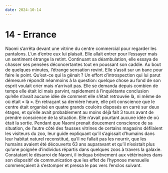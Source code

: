 ```yaml
---
date: 2024-10-14
---
```


# 14 - Errance

Naomi s’arrêta devant une vitrine du centre commercial pour regarder les
pantalons. L’un d’entre eux lui plaisait. Elle allait entrer pour l’essayer
mais un sentiment étrange la retint. Continuant sa déambulation, elle essaya de
chasser ses pensées déconcertantes tout en poussant son caddie. Au bout de
quelques minutes, l’étrange sensation revint. Elle s’assit sur un banc pour
faire le point. Qu’est-ce qui la gênait ? Un effort d’introspection qui lui
parut démesuré répondit néanmoins à la question: quelque chose au fond de son
esprit voulait crier mais n’arrivait pas. Elle se demanda depuis combien de
temps elle était ici mais parvint, rapidement à l’inquiétante conclusion
qu’elle n’avait aucune idée de comment elle s’était retrouvée là, ni même de où
était « là ». En retraçant sa dernière heure, elle prit conscience que le
centre était organisé en quatre grands couloirs disposés en carré sur deux
étages, et qu’elle avait probablement au moins déjà fait 3 tours avant de
prendre conscience de la situation. Elle n’avait pourtant aucune idée de où
était la sortie. Pendant que Naomi prenait doucement conscience de sa
situation, de l’autre côté des fausses vitrines de certains magasins défilaient
les visiteurs du zoo, leur guide expliquant qu’il s’agissait d’humains dans
leur habitat naturel reconstitué, qu’il ne fallait pas les nourrir, que les
humains avaient été découverts 63 ans auparavant et qu’il n’existait plus
qu’une poignée d’individus répartis dans quelques zoos à travers la galaxie.
Constatant le désarroi de Naomi, il indiqua brièvement aux vétérinaires dans
son dispositif de communication que les effet de l’hypnose mensuelle
commençaient à s’estomper et pressa le pas vers l’enclos suivant.
